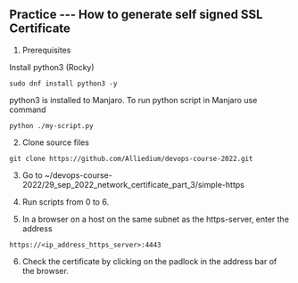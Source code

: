 ## Practice --- How to generate self signed SSL Certificate
	
1. Prerequisites
		
Install python3 (Rocky)

```
sudo dnf install python3 -y
```

python3 is installed to Manjaro. To run python script in Manjaro use command

```
python ./my-script.py
```

2. Clone source files

```
git clone https://github.com/Alliedium/devops-course-2022.git
```

3. Go to ~/devops-course-2022/29_sep_2022_network_certificate_part_3/simple-https
	
4. Run scripts from 0 to 6.

5. In a browser on a host on the same subnet as the https-server, enter the address

`https://<ip_address_https_server>:4443`
	
6. Check the certificate by clicking on the padlock in the address bar of the browser.